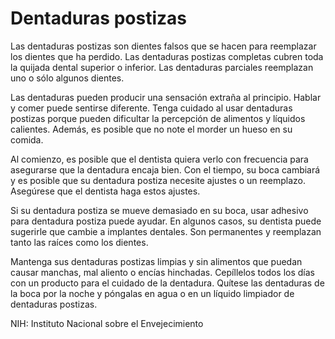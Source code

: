 Dentaduras postizas
===================


Las dentaduras postizas son dientes falsos que se hacen para reemplazar los dientes que ha perdido. Las dentaduras postizas completas cubren toda la quijada dental superior o inferior. Las dentaduras parciales reemplazan uno o sólo algunos dientes.


Las dentaduras pueden producir una sensación extraña al principio. Hablar y comer puede sentirse diferente. Tenga cuidado al usar dentaduras postizas porque pueden dificultar la percepción de alimentos y líquidos calientes. Además, es posible que no note el morder un hueso en su comida.


Al comienzo, es posible que el dentista quiera verlo con frecuencia para asegurarse que la dentadura encaja bien. Con el tiempo, su boca cambiará y es posible que su dentadura postiza necesite ajustes o un reemplazo. Asegúrese que el dentista haga estos ajustes.


Si su dentadura postiza se mueve demasiado en su boca, usar adhesivo para dentadura postiza puede ayudar. En algunos casos, su dentista puede sugerirle que cambie a implantes dentales. Son permanentes y reemplazan tanto las raíces como los dientes.


Mantenga sus dentaduras postizas limpias y sin alimentos que puedan causar manchas, mal aliento o encías hinchadas. Cepíllelos todos los días con un producto para el cuidado de la dentadura. Quítese las dentaduras de la boca por la noche y póngalas en agua o en un líquido limpiador de dentaduras postizas.



NIH: Instituto Nacional sobre el Envejecimiento

